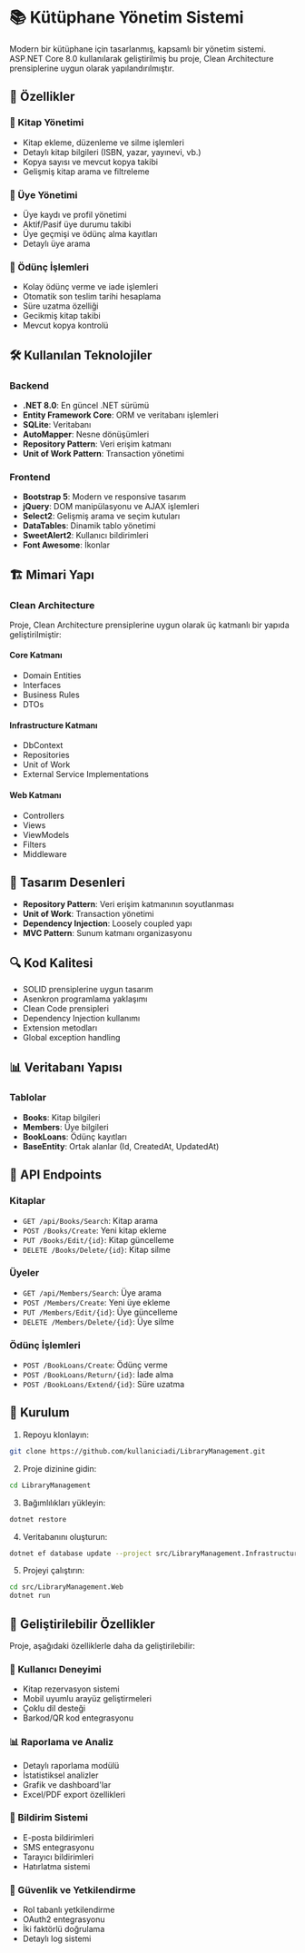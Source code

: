 # 📚 Kütüphane Yönetim Sistemi

Modern bir kütüphane için tasarlanmış, kapsamlı bir yönetim sistemi. ASP.NET Core 8.0 kullanılarak geliştirilmiş bu proje, Clean Architecture prensiplerine uygun olarak yapılandırılmıştır.

## 🚀 Özellikler

### 📖 Kitap Yönetimi
- Kitap ekleme, düzenleme ve silme işlemleri
- Detaylı kitap bilgileri (ISBN, yazar, yayınevi, vb.)
- Kopya sayısı ve mevcut kopya takibi
- Gelişmiş kitap arama ve filtreleme

### 👥 Üye Yönetimi
- Üye kaydı ve profil yönetimi
- Aktif/Pasif üye durumu takibi
- Üye geçmişi ve ödünç alma kayıtları
- Detaylı üye arama

### 📅 Ödünç İşlemleri
- Kolay ödünç verme ve iade işlemleri
- Otomatik son teslim tarihi hesaplama
- Süre uzatma özelliği
- Gecikmiş kitap takibi
- Mevcut kopya kontrolü

## 🛠 Kullanılan Teknolojiler

### Backend
- **.NET 8.0**: En güncel .NET sürümü
- **Entity Framework Core**: ORM ve veritabanı işlemleri
- **SQLite**: Veritabanı
- **AutoMapper**: Nesne dönüşümleri
- **Repository Pattern**: Veri erişim katmanı
- **Unit of Work Pattern**: Transaction yönetimi

### Frontend
- **Bootstrap 5**: Modern ve responsive tasarım
- **jQuery**: DOM manipülasyonu ve AJAX işlemleri
- **Select2**: Gelişmiş arama ve seçim kutuları
- **DataTables**: Dinamik tablo yönetimi
- **SweetAlert2**: Kullanıcı bildirimleri
- **Font Awesome**: İkonlar

## 🏗 Mimari Yapı

### Clean Architecture
Proje, Clean Architecture prensiplerine uygun olarak üç katmanlı bir yapıda geliştirilmiştir:

#### Core Katmanı
- Domain Entities
- Interfaces
- Business Rules
- DTOs

#### Infrastructure Katmanı
- DbContext
- Repositories
- Unit of Work
- External Service Implementations

#### Web Katmanı
- Controllers
- Views
- ViewModels
- Filters
- Middleware

## 📐 Tasarım Desenleri

- **Repository Pattern**: Veri erişim katmanının soyutlanması
- **Unit of Work**: Transaction yönetimi
- **Dependency Injection**: Loosely coupled yapı
- **MVC Pattern**: Sunum katmanı organizasyonu

## 🔍 Kod Kalitesi

- SOLID prensiplerine uygun tasarım
- Asenkron programlama yaklaşımı
- Clean Code prensipleri
- Dependency Injection kullanımı
- Extension metodları
- Global exception handling

## 📊 Veritabanı Yapısı

### Tablolar
- **Books**: Kitap bilgileri
- **Members**: Üye bilgileri
- **BookLoans**: Ödünç kayıtları
- **BaseEntity**: Ortak alanlar (Id, CreatedAt, UpdatedAt)

## 🚦 API Endpoints

### Kitaplar
- `GET /api/Books/Search`: Kitap arama
- `POST /Books/Create`: Yeni kitap ekleme
- `PUT /Books/Edit/{id}`: Kitap güncelleme
- `DELETE /Books/Delete/{id}`: Kitap silme

### Üyeler
- `GET /api/Members/Search`: Üye arama
- `POST /Members/Create`: Yeni üye ekleme
- `PUT /Members/Edit/{id}`: Üye güncelleme
- `DELETE /Members/Delete/{id}`: Üye silme

### Ödünç İşlemleri
- `POST /BookLoans/Create`: Ödünç verme
- `POST /BookLoans/Return/{id}`: İade alma
- `POST /BookLoans/Extend/{id}`: Süre uzatma

## 🔧 Kurulum

1. Repoyu klonlayın:
```bash
git clone https://github.com/kullaniciadi/LibraryManagement.git
```

2. Proje dizinine gidin:
```bash
cd LibraryManagement
```

3. Bağımlılıkları yükleyin:
```bash
dotnet restore
```

4. Veritabanını oluşturun:
```bash
dotnet ef database update --project src/LibraryManagement.Infrastructure --startup-project src/LibraryManagement.Web
```

5. Projeyi çalıştırın:
```bash
cd src/LibraryManagement.Web
dotnet run
```

## 🌟 Geliştirilebilir Özellikler

Proje, aşağıdaki özelliklerle daha da geliştirilebilir:

### 📱 Kullanıcı Deneyimi
- Kitap rezervasyon sistemi
- Mobil uyumlu arayüz geliştirmeleri
- Çoklu dil desteği
- Barkod/QR kod entegrasyonu

### 📊 Raporlama ve Analiz
- Detaylı raporlama modülü
- İstatistiksel analizler
- Grafik ve dashboard'lar
- Excel/PDF export özellikleri

### 🔔 Bildirim Sistemi
- E-posta bildirimleri
- SMS entegrasyonu
- Tarayıcı bildirimleri
- Hatırlatma sistemi

### 🔐 Güvenlik ve Yetkilendirme
- Rol tabanlı yetkilendirme
- OAuth2 entegrasyonu
- İki faktörlü doğrulama
- Detaylı log sistemi 